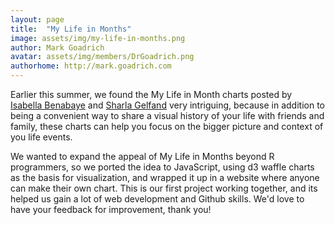 ```yaml
---
layout: page
title:  "My Life in Months"
image: assets/img/my-life-in-months.png
author: Mark Goadrich
avatar: assets/img/members/DrGoadrich.png
authorhome: http://mark.goadrich.com
---
```


Earlier this summer, we found the My Life
in Month charts posted by [Isabella Benabaye](https://github.com/isabellabenabaye/life-chart)
and [Sharla Gelfand](https://github.com/sharlagelfand/mylifeinmonths) very
intriguing, because in addition to being a convenient way to share a visual
history of your life with friends and family, these charts can help you focus
on the bigger picture and context of you life events.

We wanted to expand the appeal of My Life in Months beyond R programmers,
so we ported the idea to JavaScript, using d3 waffle charts as the basis for
visualization, and wrapped it up in a website where anyone can make their own chart.
This is our first project working together, and its helped us gain a lot of web
development and Github skills. We'd love to have your feedback
for improvement, thank you!
